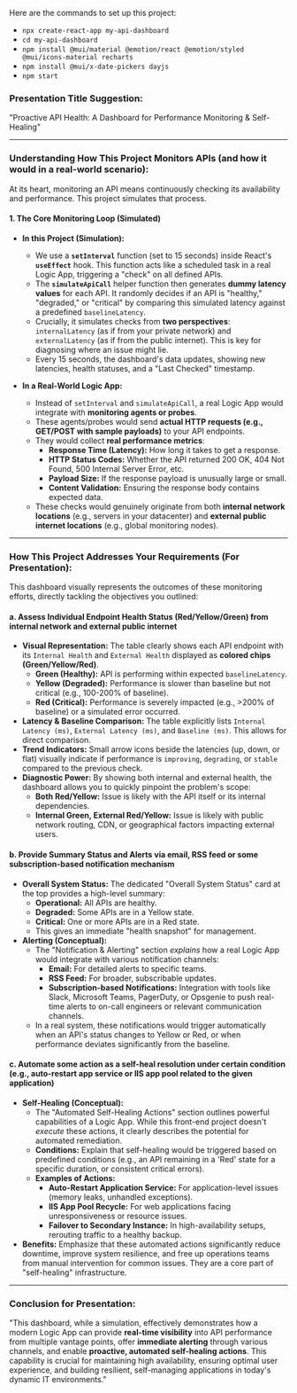 
Here are the commands to set up this project:

* `npx create-react-app my-api-dashboard`
* `cd my-api-dashboard`
* `npm install @mui/material @emotion/react @emotion/styled @mui/icons-material recharts`
* `npm install @mui/x-date-pickers dayjs`
* `npm start`




### **Presentation Title Suggestion:**
"Proactive API Health: A Dashboard for Performance Monitoring & Self-Healing"

---

### **Understanding How This Project Monitors APIs (and how it would in a real-world scenario):**

At its heart, monitoring an API means continuously checking its availability and performance. This project simulates that process.

#### **1. The Core Monitoring Loop (Simulated)**

* **In this Project (Simulation):**
    * We use a **`setInterval`** function (set to 15 seconds) inside React's **`useEffect`** hook. This function acts like a scheduled task in a real Logic App, triggering a "check" on all defined APIs.
    * The **`simulateApiCall`** helper function then generates **dummy latency values** for each API. It randomly decides if an API is "healthy," "degraded," or "critical" by comparing this simulated latency against a predefined `baselineLatency`.
    * Crucially, it simulates checks from **two perspectives**: `internalLatency` (as if from your private network) and `externalLatency` (as if from the public internet). This is key for diagnosing where an issue might lie.
    * Every 15 seconds, the dashboard's data updates, showing new latencies, health statuses, and a "Last Checked" timestamp.

* **In a Real-World Logic App:**
    * Instead of `setInterval` and `simulateApiCall`, a real Logic App would integrate with **monitoring agents or probes**.
    * These agents/probes would send **actual HTTP requests (e.g., GET/POST with sample payloads)** to your API endpoints.
    * They would collect **real performance metrics**:
        * **Response Time (Latency):** How long it takes to get a response.
        * **HTTP Status Codes:** Whether the API returned 200 OK, 404 Not Found, 500 Internal Server Error, etc.
        * **Payload Size:** If the response payload is unusually large or small.
        * **Content Validation:** Ensuring the response body contains expected data.
    * These checks would genuinely originate from both **internal network locations** (e.g., servers in your datacenter) and **external public internet locations** (e.g., global monitoring nodes).

---

### **How This Project Addresses Your Requirements (For Presentation):**

This dashboard visually represents the outcomes of these monitoring efforts, directly tackling the objectives you outlined:

#### **a. Assess Individual Endpoint Health Status (Red/Yellow/Green) from internal network and external public internet**

* **Visual Representation:** The table clearly shows each API endpoint with its `Internal Health` and `External Health` displayed as **colored chips (Green/Yellow/Red)**.
    * **Green (Healthy):** API is performing within expected `baselineLatency`.
    * **Yellow (Degraded):** Performance is slower than baseline but not critical (e.g., 100-200% of baseline).
    * **Red (Critical):** Performance is severely impacted (e.g., >200% of baseline) or a simulated error occurred.
* **Latency & Baseline Comparison:** The table explicitly lists `Internal Latency (ms)`, `External Latency (ms)`, and `Baseline (ms)`. This allows for direct comparison.
* **Trend Indicators:** Small arrow icons beside the latencies (up, down, or flat) visually indicate if performance is `improving`, `degrading`, or `stable` compared to the previous check.
* **Diagnostic Power:** By showing both internal and external health, the dashboard allows you to quickly pinpoint the problem's scope:
    * **Both Red/Yellow:** Issue is likely with the API itself or its internal dependencies.
    * **Internal Green, External Red/Yellow:** Issue is likely with public network routing, CDN, or geographical factors impacting external users.

#### **b. Provide Summary Status and Alerts via email, RSS feed or some subscription-based notification mechanism**

* **Overall System Status:** The dedicated "Overall System Status" card at the top provides a high-level summary:
    * **Operational:** All APIs are healthy.
    * **Degraded:** Some APIs are in a Yellow state.
    * **Critical:** One or more APIs are in a Red state.
    * This gives an immediate "health snapshot" for management.
* **Alerting (Conceptual):**
    * The "Notification & Alerting" section *explains* how a real Logic App would integrate with various notification channels:
        * **Email:** For detailed alerts to specific teams.
        * **RSS Feed:** For broader, subscribable updates.
        * **Subscription-based Notifications:** Integration with tools like Slack, Microsoft Teams, PagerDuty, or Opsgenie to push real-time alerts to on-call engineers or relevant communication channels.
    * In a real system, these notifications would trigger automatically when an API's status changes to Yellow or Red, or when performance deviates significantly from the baseline.

#### **c. Automate some action as a self-heal resolution under certain condition (e.g., auto-restart app service or IIS app pool related to the given application)**

* **Self-Healing (Conceptual):**
    * The "Automated Self-Healing Actions" section outlines powerful capabilities of a Logic App. While this front-end project doesn't *execute* these actions, it clearly describes the potential for automated remediation.
    * **Conditions:** Explain that self-healing would be triggered based on predefined conditions (e.g., an API remaining in a 'Red' state for a specific duration, or consistent critical errors).
    * **Examples of Actions:**
        * **Auto-Restart Application Service:** For application-level issues (memory leaks, unhandled exceptions).
        * **IIS App Pool Recycle:** For web applications facing unresponsiveness or resource issues.
        * **Failover to Secondary Instance:** In high-availability setups, rerouting traffic to a healthy backup.
* **Benefits:** Emphasize that these automated actions significantly reduce downtime, improve system resilience, and free up operations teams from manual intervention for common issues. They are a core part of "self-healing" infrastructure.

---

### **Conclusion for Presentation:**

"This dashboard, while a simulation, effectively demonstrates how a modern Logic App can provide **real-time visibility** into API performance from multiple vantage points, offer **immediate alerting** through various channels, and enable **proactive, automated self-healing actions**. This capability is crucial for maintaining high availability, ensuring optimal user experience, and building resilient, self-managing applications in today's dynamic IT environments."
